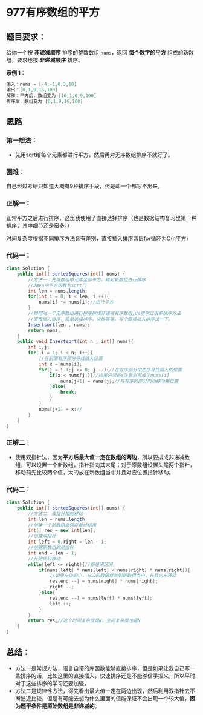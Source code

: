 # 977有序数组的平方

## 题目要求：

给你一个按 **非递减顺序** 排序的整数数组 `nums`，返回 **每个数字的平方** 组成的新数组，要求也按 **非递减顺序** 排序。

**示例 1：**

```java
输入：nums = [-4,-1,0,3,10]
输出：[0,1,9,16,100]
解释：平方后，数组变为 [16,1,0,9,100]
排序后，数组变为 [0,1,9,16,100]
```

## 思路

### 第一想法：

- 先用sqrt给每个元素都进行平方，然后再对无序数组排序不就好了。

### 困难：

自己经过考研只知道大概有9种排序手段，但是却一个都写不出来。

### 正解一：

正常平方之后进行排序，这里我使用了直接选择排序（也是数据结构复习里第一种排序，其中细节还是蛮多。）

时间复杂度根据不同排序方法各有差别，直接插入排序两层for循环为O(n平方)

### 代码一：
```java
class Solution {
    public int[] sortedSquares(int[] nums) {
        //方法一：先将数组中元素全部平方，再对新数组进行排序
        //Java中平方函数为sqrt()
        int len = nums.length;
        for(int i = 0; i < len; i ++){
            nums[i] *= nums[i];//进行平方
        }
        //如何对一个无序数组进行排序排成非递减有序数组,ds里学过很多排序方法
        //直接插入排序，简单选择排序，快排等等。写个直接插入排序试一下。
        Insertsort(len , nums);
        return nums;
    }
    public void Insertsort(int n , int[] nums){
        int i,j;
        for( i = 1; i < n; i++){
            //在前面有序部分寻找插入位置
            int x = nums[i];
            for(j = i-1;j >= 0; j --){//在有序部分中逆序寻找插入的位置
                if(x < nums[j]){//这里必须是x注意别写成了nums[i]
                    nums[j+1] = nums[j];//将有序的部分向后移动挪位置
                }else{
                    break;
                }
            }
            nums[j+1] = x;//
        }
    }
}
```

### 正解二：

- 使用双指针法，因为**平方后最大值一定在数组的两边**，所以要排成非递减数组，可以设置一个新数组，指针指向其末尾；对于原数组设置头尾两个指针，移动前先比较两个值，大的放在新数组当中并且对应位置指针移动。

### 代码二：

```java
class Solution {
    public int[] sortedSquares(int[] nums) {
        //方法二，双指针相向移动
        int len = nums.length;
        //创建一个新数组来保存最终结果
        int[] res = new int[len];
        //创建双指针
        int left = 0,right = len - 1;
        //创建新数组的尾指针
        int end = len - 1;
        //开始比较移动
        while(left <= right){//都是闭区间
            if(nums[left] * nums[left] < nums[right] * nums[right]){
                //如果左边的小，右边的数值就放到新数组当中，并且向左移动
                res[end --] = nums[right] * nums[right];
                right --;
            }else{
                res[end --] = nums[left] * nums[left];
                left ++;
            }
        }
        return res;//这个时间复杂度是N，空间复杂度也是N
    }
}
```

## 总结：

- 方法一是常规方法，语言自带的库函数能够直接排序，但是如果让我自己写一些排序的话，比如这里的直接插入，快速排序还是不能够信手捏来，所以平时对于这些排序的学习还要加强。
- 方法二是规律性方法，得先看出最大值一定在两边出现，然后利用双指针去不断逼近比较，但是有可能去想为什么里面的值能保证不会出现一个较大值，**因为题干条件是原始数组是非递减的**。

